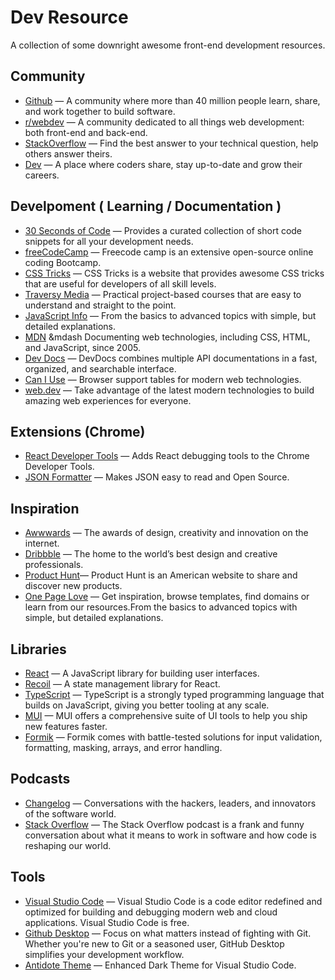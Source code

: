 # Dev Resource

A collection of some downright awesome front-end development resources.

## Community
- [Github](https://github.com/) &mdash; A community where more than 40 million people learn, share, and work together to build software.
- [r/webdev](https://www.reddit.com/r/webdev/) &mdash; A community dedicated to all things web development: both front-end and back-end.
- [StackOverflow](https://stackoverflow.com/) &mdash; Find the best answer to your technical question, help others answer theirs.
- [Dev](https://dev.to/) &mdash; A place where coders share, stay up-to-date and grow their careers.

## Develpoment ( Learning / Documentation )
- [30 Seconds of Code](https://www.30secondsofcode.org/) &mdash; Provides a curated collection of short code snippets for all your development needs.
- [freeCodeCamp](https://www.freecodecamp.org/) &mdash; Freecode camp is an extensive open-source online coding Bootcamp.
- [CSS Tricks](https://css-tricks.com/) &mdash; CSS Tricks is a website that provides awesome CSS tricks that are useful for developers of all skill levels.
- [Traversy Media](https://www.traversymedia.com/) &mdash; Practical project-based courses that are easy to understand and straight to the point.
- [JavaScript Info](https://javascript.info/) &mdash; From the basics to advanced topics with simple, but detailed explanations.
- [MDN](https://developer.mozilla.org/en-US/) &mdash Documenting web technologies, including CSS, HTML, and JavaScript, since 2005.
- [Dev Docs](https://devdocs.io/) &mdash; DevDocs combines multiple API documentations in a fast, organized, and searchable interface.
- [Can I Use](https://caniuse.com/) &mdash; Browser support tables for modern web technologies.
- [web.dev](https://web.dev/) &mdash; Take advantage of the latest modern technologies to build amazing web experiences for everyone.

## Extensions (Chrome)
- [React Developer Tools](https://chrome.google.com/webstore/detail/react-developer-tools/fmkadmapgofadopljbjfkapdkoienihi) &mdash; Adds React debugging tools to the Chrome Developer Tools.
- [JSON Formatter](https://chrome.google.com/webstore/detail/json-formatter/bcjindcccaagfpapjjmafapmmgkkhgoa/related?hl=en-US) &mdash; Makes JSON easy to read and Open Source.
## Inspiration
- [Awwwards](https://www.awwwards.com/) &mdash; The awards of design, creativity and innovation on the internet.
- [Dribbble](https://dribbble.com/) &mdash; The home to the world’s best design and creative professionals.
- [Product Hunt](https://www.producthunt.com/)&mdash; Product Hunt is an American website to share and discover new products.
- [One Page Love](https://onepagelove.com/) &mdash; Get inspiration, browse templates, find domains or learn from our resources.From the basics to advanced topics with simple, but detailed explanations.

## Libraries
- [React](https://reactjs.org/) &mdash; A JavaScript library for building user interfaces.
- [Recoil](https://recoiljs.org/) &mdash; A state management library for React.
- [TypeScript](https://www.typescriptlang.org/) &mdash; TypeScript is a strongly typed programming language that builds on JavaScript, giving you better tooling at any scale.
- [MUI](https://mui.com/) &mdash; MUI offers a comprehensive suite of UI tools to help you ship new features faster.
- [Formik](https://formik.org/) &mdash; Formik comes with battle-tested solutions for input validation, formatting, masking, arrays, and error handling.

## Podcasts
- [Changelog](https://changelog.com/podcast) &mdash; Conversations with the hackers, leaders, and innovators of the software world.
- [Stack Overflow](https://stackoverflow.blog/podcast/) &mdash; The Stack Overflow podcast is a frank and funny conversation about what it means to work in software and how code is reshaping our world.
## Tools
- [Visual Studio Code](https://code.visualstudio.com/) &mdash; Visual Studio Code is a code editor redefined and optimized for building and debugging modern web and cloud applications. Visual Studio Code is free.
- [Github Desktop](https://desktop.github.com/) &mdash; Focus on what matters instead of fighting with Git. Whether you're new to Git or a seasoned user, GitHub Desktop simplifies your development workflow.
- [Antidote Theme](https://marketplace.visualstudio.com/items?itemName=philecker.antidote) &mdash;  Enhanced Dark Theme for Visual Studio Code.
